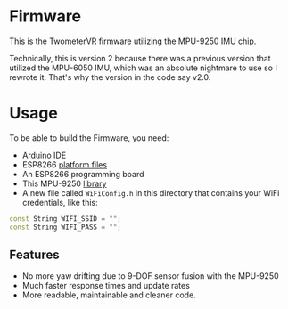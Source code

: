 # Firmware
This is the TwometerVR firmware utilizing the MPU-9250 IMU chip.

Technically, this is version 2 because there was a previous version that utilized the MPU-6050 IMU, which
was an absolute nightmare to use so I rewrote it. That's why the version in the code say v2.0.

# Usage
To be able to build the Firmware, you need:
- Arduino IDE
- ESP8266 [platform files](https://github.com/esp8266/Arduino#installing-with-boards-manager)
- An ESP8266 programming board
- This MPU-9250 [library](https://github.com/hideakitai/MPU9250)
- A new file called `WiFiConfig.h` in this directory that contains your WiFi credentials, like this:

```cpp
const String WIFI_SSID = "";
const String WIFI_PASS = "";
```

## Features
- No more yaw drifting due to 9-DOF sensor fusion with the MPU-9250
- Much faster response times and update rates
- More readable, maintainable and cleaner code.